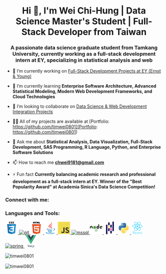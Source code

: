 <h1 align="center">Hi 👋, I'm Wei Chi-Hung | Data Science Master's Student | Full-Stack Developer from Taiwan</h1>
<h3 align="center">A passionate data science graduate student from Tamkang University, currently working as a full-stack development intern at EY, specializing in statistical analysis and web</h3>

- 🔭 I’m currently working on [Full-Stack Development Projects at EY (Ernst & Young)](https://github.com/timwei0801/Highway_trafficwave)

- 🌱 I’m currently learning **Enterprise Software Architecture, Advanced Statistical Modeling, Modern Web Development Frameworks, and Cloud Technologies**

- 👯 I’m looking to collaborate on [Data Science & Web Development Integration Projects](https://github.com/timwei0801/MVA-Internet-use-and-bullying)

- 👨‍💻 All of my projects are available at [Portfolio: https://github.com/timwei0801](Portfolio: https://github.com/timwei0801)

- 💬 Ask me about **Statistical Analysis, Data Visualization, Full-Stack Development, SAS Programming, R Language, Python, and Enterprise Software Solutions**

- 📫 How to reach me **chwei9181@gmail.com**

- ⚡ Fun fact **Currently balancing academic research and professional development as a full-stack intern at EY. Winner of the "Best Popularity Award" at Academia Sinica's Data Science Competition!**

<h3 align="left">Connect with me:</h3>
<p align="left">
</p>

<h3 align="left">Languages and Tools:</h3>
<p align="left"> <a href="https://www.w3schools.com/css/" target="_blank" rel="noreferrer"> <img src="https://raw.githubusercontent.com/devicons/devicon/master/icons/css3/css3-original-wordmark.svg" alt="css3" width="40" height="40"/> </a> <a href="https://git-scm.com/" target="_blank" rel="noreferrer"> <img src="https://www.vectorlogo.zone/logos/git-scm/git-scm-icon.svg" alt="git" width="40" height="40"/> </a> <a href="https://www.w3.org/html/" target="_blank" rel="noreferrer"> <img src="https://raw.githubusercontent.com/devicons/devicon/master/icons/html5/html5-original-wordmark.svg" alt="html5" width="40" height="40"/> </a> <a href="https://www.java.com" target="_blank" rel="noreferrer"> <img src="https://raw.githubusercontent.com/devicons/devicon/master/icons/java/java-original.svg" alt="java" width="40" height="40"/> </a> <a href="https://developer.mozilla.org/en-US/docs/Web/JavaScript" target="_blank" rel="noreferrer"> <img src="https://raw.githubusercontent.com/devicons/devicon/master/icons/javascript/javascript-original.svg" alt="javascript" width="40" height="40"/> </a> <a href="https://www.microsoft.com/en-us/sql-server" target="_blank" rel="noreferrer"> <img src="https://www.svgrepo.com/show/303229/microsoft-sql-server-logo.svg" alt="mssql" width="40" height="40"/> </a> <a href="https://nodejs.org" target="_blank" rel="noreferrer"> <img src="https://raw.githubusercontent.com/devicons/devicon/master/icons/nodejs/nodejs-original-wordmark.svg" alt="nodejs" width="40" height="40"/> </a> <a href="https://pandas.pydata.org/" target="_blank" rel="noreferrer"> <img src="https://raw.githubusercontent.com/devicons/devicon/2ae2a900d2f041da66e950e4d48052658d850630/icons/pandas/pandas-original.svg" alt="pandas" width="40" height="40"/> </a> <a href="https://www.python.org" target="_blank" rel="noreferrer"> <img src="https://raw.githubusercontent.com/devicons/devicon/master/icons/python/python-original.svg" alt="python" width="40" height="40"/> </a> <a href="https://reactjs.org/" target="_blank" rel="noreferrer"> <img src="https://raw.githubusercontent.com/devicons/devicon/master/icons/react/react-original-wordmark.svg" alt="react" width="40" height="40"/> </a> <a href="https://spring.io/" target="_blank" rel="noreferrer"> <img src="https://www.vectorlogo.zone/logos/springio/springio-icon.svg" alt="spring" width="40" height="40"/> </a> <a href="https://vuejs.org/" target="_blank" rel="noreferrer"> <img src="https://raw.githubusercontent.com/devicons/devicon/master/icons/vuejs/vuejs-original-wordmark.svg" alt="vuejs" width="40" height="40"/> </a> </p>

<p><img align="center" src="https://github-readme-stats.vercel.app/api/top-langs?username=timwei0801&show_icons=true&locale=en&layout=compact" alt="timwei0801" /></p>

<p><img align="center" src="https://github-readme-streak-stats.herokuapp.com/?user=timwei0801&" alt="timwei0801" /></p>
